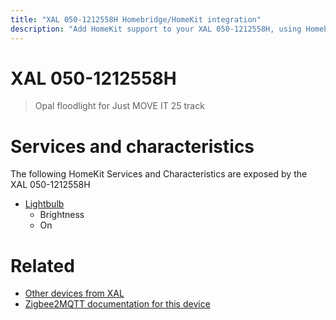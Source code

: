 ```yaml
---
title: "XAL 050-1212558H Homebridge/HomeKit integration"
description: "Add HomeKit support to your XAL 050-1212558H, using Homebridge, Zigbee2MQTT and homebridge-z2m."
---
```

<!---
This file has been GENERATED using src/docgen/docgen.ts
DO NOT EDIT THIS FILE MANUALLY!
-->
# XAL 050-1212558H
> Opal floodlight for Just MOVE IT 25 track


# Services and characteristics
The following HomeKit Services and Characteristics are exposed by
the XAL 050-1212558H

* [Lightbulb](../../light.md)
  * Brightness
  * On


# Related
* [Other devices from XAL](../index.md#xal)
* [Zigbee2MQTT documentation for this device](https://www.zigbee2mqtt.io/devices/050-1212558H.html)